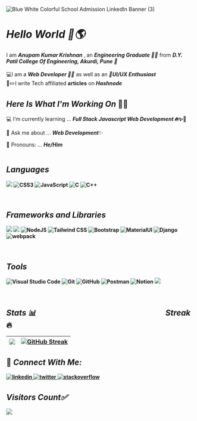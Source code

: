![Blue White Colorful School Admission LinkedIn Banner (3)](https://user-images.githubusercontent.com/91872149/202635927-a7ed14d3-9aa8-4218-b32d-8f1a6403fdb0.png)


<h1 align="left"><i>Hello World 👋🌎</i></h1>
I am <b><i>Anupam Kumar Krishnan </i></b>, an <b><i>Engineering Graduate 👨‍🎓</i></b> from <b><i>D.Y. Patil College Of Engineering, Akurdi, Pune 🏫</i></b><br><br>
💻I am a <b><i>Web Developer 👨‍💻</i></b> as well as an <b><i>📱UI/UX Enthusiast</i></b><br>
📝✏️I write Tech affiliated <b>articles</b> on <b><i>Hashnode</i></b><br>

## _Here Is What I'm Working On_ 👨‍💻<br>
💻 I’m currently learning ... <b>_Full Stack Javascript Web Development_ 🔥✨🚀</b>

🤔 Ask me about ... <b>_Web Development_</b>✨

👦 Pronouns: ... <b>_He/Him_<b/>
<br><br>
## _Languages_
<p align="left"> <img src="https://img.shields.io/badge/html5-%23E34F26.svg?style=for-the-badge&logo=html5&logoColor=white" />  <img alt="CSS3" src="https://img.shields.io/badge/css3-%231572B6.svg?style=for-the-badge&logo=css3&logoColor=white"/>  <img alt="JavaScript" src="https://img.shields.io/badge/javascript-%23F7DF1E.svg?style=for-the-badge&logo=javascript&logoColor=white"/> <img alt="C" src="https://img.shields.io/badge/c-%2300599C.svg?style=for-the-badge&logo=c&logoColor=white"> <img alt="C++" src="https://img.shields.io/badge/c++-%2300599C.svg?style=for-the-badge&logo=c%2B%2B&logoColor=white"/> </p>
<br>
 
 
## _Frameworks and Libraries_
<p><img src="https://img.shields.io/badge/react-%2320232a.svg?style=for-the-badge&logo=react&logoColor=%2361DAFB"/> <img src="https://img.shields.io/badge/express.js-%23404d59.svg?style=for-the-badge&logo=express&logoColor=%2361DAFB" /> <img alt="NodeJS" src="https://img.shields.io/badge/node.js-6DA55F?style=for-the-badge&logo=node.js&logoColor=white" /> <img alt="Tailwind CSS" src="https://img.shields.io/badge/tailwindcss-%2338B2AC.svg?style=for-the-badge&logo=tailwind-css&logoColor=white"/> <img alt="Bootstrap" src="https://img.shields.io/badge/bootstrap-%23563D7C.svg?style=for-the-badge&logo=bootstrap&logoColor=white"/> <img alt="MaterialUI" src="https://img.shields.io/badge/MaterialUI-%230081CB.svg?style=for-the-badge&logo=mui&logoColor=white" /> <img alt="Django" src="https://img.shields.io/badge/django-%23092E20.svg?style=for-the-badge&logo=django&logoColor=white" /> <img alt="webpack" src="https://img.shields.io/badge/webpack-%238DD6F9.svg?style=for-the-badge&logo=webpack&logoColor=white" /></p>
<br> 
 
## _Tools_
 <p><img alt="Visual Studio Code" src="https://img.shields.io/badge/Visual%20Studio%20Code-0078d7.svg?style=for-the-badge&logo=visual-studio-code&logoColor=white"/> <img alt="Git" src="https://img.shields.io/badge/git-%23F05033.svg?style=for-the-badge&logo=git&logoColor=white"/> <img alt="GitHub" src="https://img.shields.io/badge/github-%23121011.svg?style=for-the-badge&logo=github&logoColor=white" /> <img alt="Postman" src="https://img.shields.io/badge/Postman-FF6C37?style=for-the-badge&logo=postman&logoColor=white" /> <img alt="Notion" src="https://img.shields.io/badge/Notion-%23000000.svg?style=for-the-badge&logo=notion&logoColor=white" /> <img src="https://img.shields.io/badge/Hashnode-2962FF?style=for-the-badge&logo=hashnode&logoColor=white" /></p>
<br> 
 
## _Stats 📊_ &nbsp;&nbsp;&nbsp;&nbsp;&nbsp;&nbsp;&nbsp;&nbsp;&nbsp;&nbsp;&nbsp;&nbsp;&nbsp;&nbsp;&nbsp;&nbsp;&nbsp;&nbsp;&nbsp;&nbsp;&nbsp;&nbsp;&nbsp;&nbsp;&nbsp;&nbsp;&nbsp;&nbsp;&nbsp;&nbsp;&nbsp;&nbsp;&nbsp;&nbsp;&nbsp;&nbsp;&nbsp;&nbsp;&nbsp;&nbsp;&nbsp;&nbsp;&nbsp;&nbsp;&nbsp;&nbsp;&nbsp;&nbsp;&nbsp;&nbsp;&nbsp;&nbsp;&nbsp;&nbsp;&nbsp;&nbsp;&nbsp;&nbsp;&nbsp;&nbsp;&nbsp;&nbsp;&nbsp;&nbsp;&nbsp;&nbsp;&nbsp;&nbsp; _Streak_ 🔥
|<img src="https://github-readme-stats.vercel.app/api?username=anupam-k&&show_icons=true&theme=github_dark&count_private=true&include_all_commits=true"/>|[![GitHub Streak](https://github-readme-streak-stats.herokuapp.com?user=anupam-k&theme=algolia&date_format=M%20j%5B%2C%20Y%5D)](https://git.io/streak-stats)|
|---|---|

## 🤝 _Connect With Me:_  

 <a href= "https://www.linkedin.com/in/anupam-kumar-krishnan-614373194/">
<img src=https://img.shields.io/badge/linkedin-blue.svg?&style=for-the-badge&logo=linkedin&logoColor=white alt=linkedin style="margin-bottom: 5px;" />
</a>
<a href="https://twitter.com/krishnan_anupam" target="_blank">
<img src=https://img.shields.io/badge/twitter-lightblue.svg?&style=for-the-badge&logo=twitter&logoColor=white alt=twitter style="margin-bottom: 5px;" />
</a>
<a href="https://stackoverflow.com/users/14772878/anupam-kumar-krishnan?tab=profile" target="_blank">
<img src=https://img.shields.io/badge/stackoverflow-orange.svg?&style=for-the-badge&logo=stackoverflow&logoColor=white alt=stackoverflow style="margin-bottom: 5px;" />
</a> 


 ## _Visitors Count✅_<br>
  <img src="https://komarev.com/ghpvc/?username=anupam-k&color=brightgreen&style=for-the-badge" />
<br>

 
